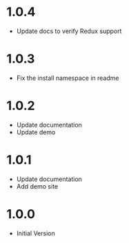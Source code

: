# 1.0.4

- Update docs to verify Redux support

# 1.0.3

- Fix the install namespace in readme

# 1.0.2

- Update documentation
- Update demo

# 1.0.1

- Update documentation
- Add demo site

# 1.0.0

- Initial Version